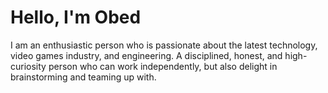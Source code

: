 # Hello, I'm Obed 
I am an enthusiastic person who is passionate about the latest technology, video games industry, and engineering. A disciplined, honest, and high-curiosity person who can work independently, but also delight in brainstorming and teaming up with.

